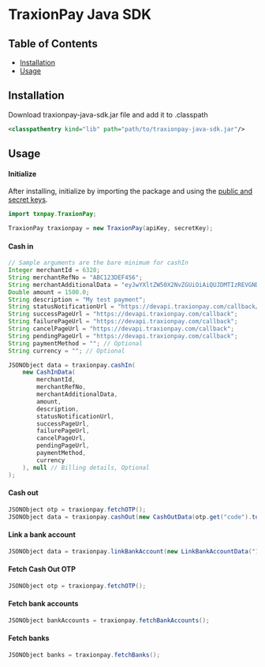 # TraxionPay Java SDK

## Table of Contents
- [Installation](#installation)
- [Usage](#usage)

## Installation
Download traxionpay-java-sdk.jar file and add it to .classpath
```xml
<classpathentry kind="lib" path="path/to/traxionpay-java-sdk.jar"/>
```

## Usage

#### Initialize
After installing, initialize by importing the package and using the [public and secret keys](https://dev.traxionpay.com/developers-guide).
```java
import txnpay.TraxionPay;

TraxionPay traxionpay = new TraxionPay(apiKey, secretKey);
```
#### Cash in
```java
// Sample arguments are the bare minimum for cashIn
Integer merchantId = 6328;
String merchantRefNo = "ABC123DEF456";
String merchantAdditionalData = "eyJwYXltZW50X2NvZGUiOiAiQUJDMTIzREVGNDU2In0=";
Double amount = 1500.0;
String description = "My test payment";
String statusNotificationUrl = "https://devapi.traxionpay.com/callback/";
String successPageUrl = "https://devapi.traxionpay.com/callback";
String failurePageUrl = "https://devapi.traxionpay.com/callback";
String cancelPageUrl = "https://devapi.traxionpay.com/callback";
String pendingPageUrl = "https://devapi.traxionpay.com/callback";
String paymentMethod = ""; // Optional
String currency = ""; // Optional

JSONObject data = traxionpay.cashIn(
    new CashInData(
        merchantId, 
        merchantRefNo, 
        merchantAdditionalData, 
        amount, 
        description, 
        statusNotificationUrl, 
        successPageUrl, 
        failurePageUrl, 
        cancelPageUrl, 
        pendingPageUrl, 
        paymentMethod, 
        currency
    ), null // Billing details, Optional
);

```
#### Cash out
```java
JSONObject otp = traxionpay.fetchOTP();
JSONObject data = traxionpay.cashOut(new CashOutData(otp.get("code").toString(), 150.0, 433));
```
#### Link a bank account
```java
JSONObject data = traxionpay.linkBankAccount(new LinkBankAccountData("161414", "savings", "John Doe", "123412341234"));
```
#### Fetch Cash Out OTP
```java
JSONObject otp = traxionpay.fetchOTP();
```
#### Fetch bank accounts
```java
JSONObject bankAccounts = traxionpay.fetchBankAccounts();
```
#### Fetch banks
```java
JSONObject banks = traxionpay.fetchBanks();
```

